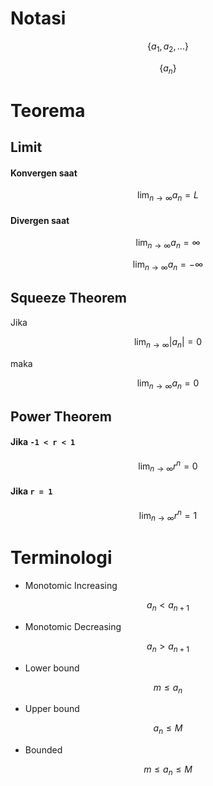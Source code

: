 # Notasi

$$
\{a_{1}, a_{2}, ...\}
$$

$$
\{a_{n}\}
$$

# Teorema

## Limit

#### Konvergen saat

$$
 \displaystyle \lim_{n \to \infty} a_{n} = L
$$

#### Divergen saat

$$
 \displaystyle \lim_{n \to \infty} a_{n} = \infty
$$

$$
 \displaystyle \lim_{n \to \infty} a_{n} = -\infty
$$

## Squeeze Theorem

Jika

$$
 \displaystyle \lim_{n \to \infty} |a_{n}| = 0
$$

maka

$$
 \displaystyle \lim_{n \to \infty} a_{n} = 0
$$

## Power Theorem

#### Jika `-1 < r < 1`

$$
 \displaystyle \lim_{n \to \infty} r^{n} = 0
$$

#### Jika `r = 1`

$$
 \displaystyle \lim_{n \to \infty} r^{n} = 1
$$

# Terminologi

- Monotomic Increasing

$$
a_{n} < a_{n+1}
$$

- Monotomic Decreasing

$$
a_{n} > a_{n+1}
$$

- Lower bound

$$
m \le a_{n}
$$

- Upper bound

$$
a_{n} \le M
$$

- Bounded

$$
m \le a_{n} \le M
$$